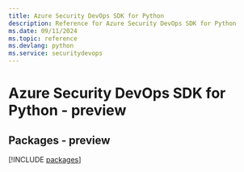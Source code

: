 ```yaml
---
title: Azure Security DevOps SDK for Python
description: Reference for Azure Security DevOps SDK for Python
ms.date: 09/11/2024
ms.topic: reference
ms.devlang: python
ms.service: securitydevops
---
```

# Azure Security DevOps SDK for Python - preview
## Packages - preview
[!INCLUDE [packages](security-devops-index.md)]